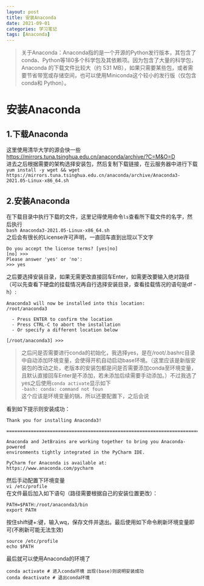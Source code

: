 ```yaml
---
layout: post
title: 安装Anaconda
date: 2021-09-01
categories: 学习笔记
tags: [Anaconda]
---   
```


> 关于Anaconda：Anaconda指的是一个开源的Python发行版本，其包含了conda、Python等180多个科学包及其依赖项。因为包含了大量的科学包，Anaconda 的下载文件比较大（约 531 MB），如果只需要某些包，或者需要节省带宽或存储空间，也可以使用Miniconda这个较小的发行版（仅包含conda和 Python）。  


# 安装Anaconda  
## 1.下载Anaconda  
这里使用清华大学的源会快一些  
<https://mirrors.tuna.tsinghua.edu.cn/anaconda/archive/?C=M&O=D>  
进去之后根据需要的架构选择安装包，然后复制下载链接，在云服务器中进行下载  
`yum install -y wget && wget https://mirrors.tuna.tsinghua.edu.cn/anaconda/archive/Anaconda3-2021.05-Linux-x86_64.sh`  
## 2.安装Anaconda  
在下载目录中执行下载的文件，这里记得使用命令`ls`查看所下载文件的名字，然后执行  
`bash Anaconda3-2021.05-Linux-x86_64.sh`  
之后会有很长的License许可声明，一直回车直到出现以下文字  
```
Do you accept the license terms? [yes|no]
[no] >>> 
Please answer 'yes' or 'no':
>>> yes
```  
之后要选择安装目录，如果无需更改直接回车Enter，如需更改要输入绝对路径（可以先查看下硬盘的挂载情况再自行选择安装目录，查看挂载情况的语句是df -h）:  
```
Anaconda3 will now be installed into this location:
/root/anaconda3

  - Press ENTER to confirm the location
  - Press CTRL-C to abort the installation
  - Or specify a different location below

[/root/anaconda3] >>> 
```  
> 之后问是否需要进行conda的初始化，我选择yes，是在/root/.bashrc目录中自动添加环境变量，会使得开机自动启动base环境。（这里应该是新版安装包的改动之处，老版本的安装包都是问是否需要添加conda至环境变量，且默认直接回车Enter是不添加，若未添加后续需要手动添加。）不过我选了yes之后使用`conda activate`显示如下  
> `-bash: conda: command not foun`  
> 这个应该是环境变量的锅，所以还要配置下，之后会说

看到如下提示则安装成功：  
```
Thank you for installing Anaconda3!

===========================================================================

Anaconda and JetBrains are working together to bring you Anaconda-powered
environments tightly integrated in the PyCharm IDE.

PyCharm for Anaconda is available at:
https://www.anaconda.com/pycharm
```  
然后手动配置下环境变量  
`vi /etc/profile`  
在文件最后加入如下语句（路径需要根据自己的安装位置更改）：  
```
PATH=$PATH:/root/anaconda3/bin
export PATH
```   
按住shift键+:键，输入wq，保存文件并退出。最后使用如下命令刷新环境变量即可(不刷新可能无法生效)  
```
source /etc/profile
echo $PATH
```  
最后就可以使用Anaconda的环境了  
```
conda activate # 进入conda环境 出现(base)则说明安装成功
conda deactivate # 退出conda环境
```  
